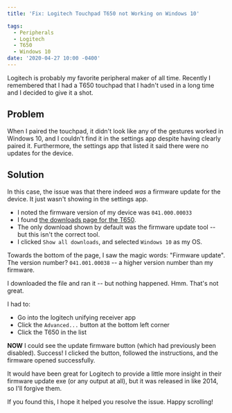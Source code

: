 ```yaml
---
title: 'Fix: Logitech Touchpad T650 not Working on Windows 10'

tags:
  - Peripherals
  - Logitech
  - T650
  - Windows 10
date: '2020-04-27 10:00 -0400'
---
```


Logitech is probably my favorite peripheral maker of all time. Recently I remembered that I had a T650 touchpad that I hadn't used in a long time and I decided to give it a shot.

## Problem

When I paired the touchpad, it didn't look like any of the gestures worked in Windows 10, and I couldn't find it in the settings app despite having clearly paired it. Furthermore, the settings app that listed it said there were no updates for the device.

## Solution

In this case, the issue was that there indeed _was_ a firmware update for the device. It just wasn't showing in the settings app.

* I noted the firmware version of my device was `041.000.00033`
* I found [the downloads page for the T650](https://support.logi.com/hc/en-us/articles/360024699134--Downloads-Wireless-Rechargeable-Touchpad-T650).
* The only download shown by default was the firmware update tool -- but this isn't the correct tool.
* I clicked `Show all downloads`, and selected `Windows 10` as my OS.

Towards the bottom of the page, I saw the magic words: "Firmware update". The version number? `041.001.00038` -- a higher version number than my firmware.

I downloaded the file and ran it -- but nothing happened. Hmm. That's not great.

I had to:

* Go into the logitech unifying receiver app
* Click the `Advanced...` button at the bottom left corner
* Click the T650 in the list

**NOW** I could see the update firmware button (which had previously been disabled). Success! I clicked the button, followed the instructions, and the firmware opened successfully.

It would have been great for Logitech to provide a little more insight in their firmware update exe (or any output at all), but it was released in like 2014, so I'll forgive them.

If you found this, I hope it helped you resolve the issue. Happy scrolling!
